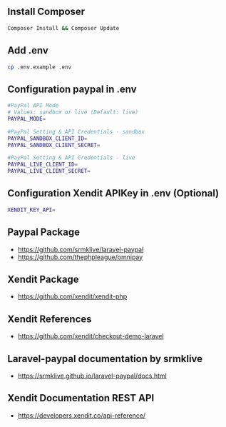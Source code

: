 ## Install Composer
```bash
Composer Install && Composer Update
```

## Add .env
```bash
cp .env.example .env
```

## Configuration paypal in .env
```bash
#PayPal API Mode
# Values: sandbox or live (Default: live)
PAYPAL_MODE=

#PayPal Setting & API Credentials - sandbox
PAYPAL_SANDBOX_CLIENT_ID=
PAYPAL_SANDBOX_CLIENT_SECRET=

#PayPal Setting & API Credentials - live
PAYPAL_LIVE_CLIENT_ID=
PAYPAL_LIVE_CLIENT_SECRET=
```

## Configuration Xendit APIKey in .env (Optional)
```bash
XENDIT_KEY_API=
```

## Paypal Package

- https://github.com/srmklive/laravel-paypal
- https://github.com/thephpleague/omnipay

## Xendit Package
- https://github.com/xendit/xendit-php

## Xendit References

- https://github.com/xendit/checkout-demo-laravel

## Laravel-paypal documentation by srmklive
- https://srmklive.github.io/laravel-paypal/docs.html

## Xendit Documentation REST API
- https://developers.xendit.co/api-reference/
